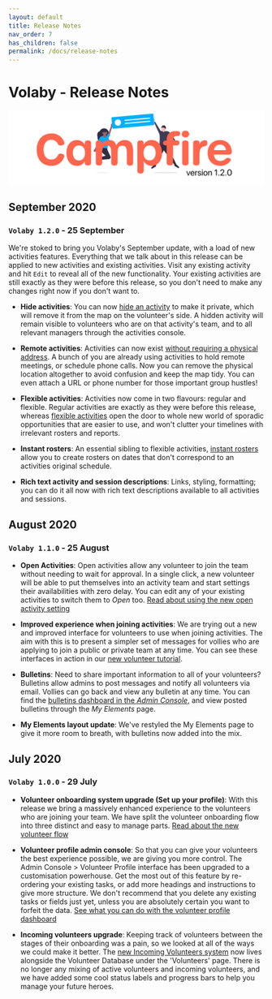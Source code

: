 ```yaml
---
layout: default
title: Release Notes
nav_order: 7
has_children: false
permalink: /docs/release-notes
---
```


# Volaby - Release Notes

![Location of the edit roster button](./release-notes/undraw_happy_announcement_ac67_campfire.png)

## September 2020

### `Volaby 1.2.0` - 25 September

We're stoked to bring you Volaby's September update, with a load of new activities features. Everything that we talk about in this release can be applied to new activities and existing activities. Visit any existing activity and hit `Edit` to reveal all of the new functionality. Your existing activities are still exactly as they were before this release, so you don't need to make any changes right now if you don't want to.

- **Hide activities**: You can now [hide an activity](https://guide.volaby.org/docs/managers/creating-an-activity/#privacy-settings) to make it private, which will remove it from the map on the volunteer's side. A hidden activity will remain visible to volunteers who are on that activity's team, and to all relevant managers through the activities console.

- **Remote activities**: Activities can now exist [without requiring a physical address](https://guide.volaby.org/docs/managers/creating-an-activity/#location). A bunch of you are already using activities to hold remote meetings, or schedule phone calls. Now you can remove the physical location altogether to avoid confusion and keep the map tidy. You can even attach a URL or phone number for those important group hustles!

- **Flexible activities**: Activities now come in two flavours: regular and flexible. Regular activities are exactly as they were before this release, whereas [flexible activities](https://guide.volaby.org/docs/managers/creating-an-activity/#activity-type) open the door to whole new world of sporadic opportunities that are easier to use, and won't clutter your timelines with irrelevant rosters and reports.

- **Instant rosters**: An essential sibling to flexible activities, [instant rosters](https://guide.volaby.org/docs/managers/create-an-instant-roster/) allow you to create rosters on dates that don't correspond to an activities original schedule.

- **Rich text activity and session descriptions**: Links, styling, formatting; you can do it all now with rich text descriptions available to all activities and sessions.

## August 2020

### `Volaby 1.1.0` - 25 August

- **Open Activities**: Open activities allow any volunteer to join the team without needing to wait for approval. In a single click, a new volunteer will be able to put themselves into an activity team and start settings their availabilities with zero delay. You can edit any of your existing activities to switch them to _Open_ too. [Read about using the new open activity setting](https://guide.volaby.org/docs/managers/creating-an-activity/)

- **Improved experience when joining activities**: We are trying out a new and improved interface for volunteers to use when joining activities. The aim with this is to present a simpler set of messages for vollies who are applying to join a public or private team at any time. You can see these interfaces in action in our [new volunteer tutorial](https://guide.volaby.org/docs/volunteers/applying-to-join-a-team/#finding-an-activity).

- **Bulletins**: Need to share important information to all of your volunteers? Bulletins allow admins to post messages and notify all volunteers via email. Vollies can go back and view any bulletin at any time. You can find the [bulletins dashboard in the _Admin Console_](https://guide.volaby.org/docs/managers/posting-updates-with-bulletins/), and view posted bulletins through the _My Elements_ page.

- **My Elements layout update**: We've restyled the My Elements page to give it more room to breath, with bulletins now added into the mix.

## July 2020

### `Volaby 1.0.0` - 29 July

- **Volunteer onboarding system upgrade (Set up your profile)**: With this release we bring a massively enhanced experience to the volunteers who are joining your team. We have split the volunteer onboarding flow into three distinct and easy to manage parts. [Read about the new volunteer flow](https://guide.volaby.org/docs/managers/configuring-your-onboarding-flow/)

- **Volunteer profile admin console**: So that you can give your volunteers the best experience possible, we are giving you more control. The Admin Console > Volunteer Profile interface has been upgraded to a customisation powerhouse. Get the most out of this feature by re-ordering your existing tasks, or add more headings and instructions to give more structure. We don't recommend that you delete any existing tasks or fields just yet, unless you are absolutely certain you want to forfeit the data. [See what you can do with the volunteer profile dashboard](https://guide.volaby.org/docs/managers/configuring-your-onboarding-flow/#creating-a-task)

- **Incoming volunteers upgrade**: Keeping track of volunteers between the stages of their onboarding was a pain, so we looked at all of the ways we could make it better. The [new Incoming Volunteers system](https://guide.volaby.org/docs/managers/tracking-onboarding-with-incoming-volunteers/) now lives alongside the Volunteer Database under the 'Volunteers' page. There is no longer any mixing of active volunteers and incoming volunteers, and we have added some cool status labels and progress bars to help you manage your future heroes.
